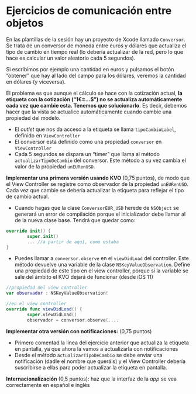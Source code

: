 # Ejercicios de comunicación entre objetos

En las plantillas de la sesión hay un proyecto de Xcode llamado `Conversor`. Se trata de un conversor de moneda entre euros y dólares que actualiza el tipo de cambio en tiempo real (lo debería actualizar de la red, pero lo que hace es calcular un valor aleatorio cada 5 segundos).

Si escribimos por ejemplo una cantidad en euros y pulsamos el botón “obtener” que hay al lado del campo para los dólares, veremos la cantidad en dólares (y viceversa).

El problema es que aunque el cálculo se hace con la cotización actual, **la etiqueta con la cotización (“1€=…$”) no se actualiza automáticamente cada vez que cambie esta. Tenemos que solucionarlo**. Es decir, debemos hacer que la vista se actualice automáticamente cuando cambie una propiedad del modelo.

- El *outlet* que nos da acceso a la etiqueta se llama `tipoCambioLabel`, definido en `ViewController`
- El conversor está definido como una propiedad `conversor`  en `ViewController`
- Cada 5 segundos se dispara un “timer” que llama al método `actualizarTipoDeCambio` del conversor. Este método a su vez cambia el valor de la propiedad `unEURenUSD`.

**Implementar una primera versión usando KVO** (0,75 puntos), de modo que el View Controller se registre como observador de la propiedad `unEURenUSD`. Cada vez que cambie se debería actualizar la etiqueta para reflejar el tipo de cambio actual.

- Cuando hagas que la clase `ConversorEUR_USD` herede de `NSObject` se generará un error de compilación porque el inicializador debe llamar al de la nueva clase base. Tendrá que quedar como:

```swift
override init() {
        super.init()
        ... //a partir de aquí, como estaba
}
```

- Puedes llamar a `conversor.observe` en el `viewDidLoad` del controller. Este método devuelve una variable de la clase  `NSKeyValueObservation`. Define una propiedad de este tipo en el view controller, porque si la variable se sale del ámbito el KVO dejará de funcionar (desde iOS 11)

```swift
//propiedad del view controller
var observador : NSKeyValueObservation!
```

```swift
//en el view controller
override func viewDidLoad() {
        super.viewDidLoad()
        observador = conversor.observe(....
```

**Implementar otra versión con notificaciones:** (0,75 puntos) 

- Primero comentad la línea del ejercicio anterior que actualiza la etiqueta en pantalla, ya que ahora la vamos a actualizarla con notificaciones
- Desde el método `actualizarTipoDeCambio` se debe enviar una notificación (dadle el nombre que queráis) y el View Controller debería suscribirse a ellas para poder actualizar la etiqueta en pantalla. 

**Internacionalización** (0,5 puntos): haz que la interfaz de la *app* se vea correctamente en español e inglés 
